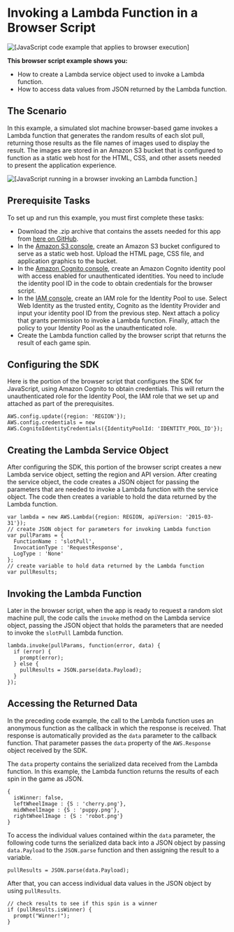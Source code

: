 # Invoking a Lambda Function in a Browser Script<a name="browser-invoke-lambda-function-example"></a>

![\[JavaScript code example that applies to browser execution\]](http://docs.aws.amazon.com/sdk-for-javascript/v2/developer-guide/images/browsericon.png)

**This browser script example shows you:**
+ How to create a Lambda service object used to invoke a Lambda function\.
+ How to access data values from JSON returned by the Lambda function\.

## The Scenario<a name="browser-invoke-lambda-function-example-scenario"></a>

In this example, a simulated slot machine browser\-based game invokes a Lambda function that generates the random results of each slot pull, returning those results as the file names of images used to display the result\. The images are stored in an Amazon S3 bucket that is configured to function as a static web host for the HTML, CSS, and other assets needed to present the application experience\.

![\[JavaScript running in a browser invoking an Lambda function.\]](http://docs.aws.amazon.com/sdk-for-javascript/v2/developer-guide/images/invoking-lambda-from-browser.png)

## Prerequisite Tasks<a name="browser-invoke-lambda-function-example-prerequisites"></a>

To set up and run this example, you must first complete these tasks:
+ Download the \.zip archive that contains the assets needed for this app from [here on GitHub](https://github.com/awsdocs/aws-doc-sdk-examples/blob/master/javascript/example_code/lambda/tutorial/slotassets.zip)\.
+ In the [Amazon S3 console](https://console.aws.amazon.com/s3/), create an Amazon S3 bucket configured to serve as a static web host\. Upload the HTML page, CSS file, and application graphics to the bucket\.
+ In the [Amazon Cognito console](https://console.aws.amazon.com/cognito/), create an Amazon Cognito identity pool with access enabled for unauthenticated identities\. You need to include the identity pool ID in the code to obtain credentials for the browser script\.
+ In the [IAM console](https://console.aws.amazon.com/iam/), create an IAM role for the Identity Pool to use\. Select Web Identity as the trusted entity, Cognito as the Identity Provider and input your identity pool ID from the previous step\. Next attach a policy that grants permission to invoke a Lambda function\. Finally, attach the policy to your Identity Pool as the unauthenticated role\.
+ Create the Lambda function called by the browser script that returns the result of each game spin\.

## Configuring the SDK<a name="browser-invoke-lambda-function-example-sdk"></a>

Here is the portion of the browser script that configures the SDK for JavaScript, using Amazon Cognito to obtain credentials\. This will return the unauthenticated role for the Identity Pool, the IAM role that we set up and attached as part of the prerequisites.

```
AWS.config.update({region: 'REGION'});
AWS.config.credentials = new AWS.CognitoIdentityCredentials({IdentityPoolId: 'IDENTITY_POOL_ID'});
```

## Creating the Lambda Service Object<a name="w4aac22c25c13c15"></a>

After configuring the SDK, this portion of the browser script creates a new Lambda service object, setting the region and API version\. After creating the service object, the code creates a JSON object for passing the parameters that are needed to invoke a Lambda function with the service object\. The code then creates a variable to hold the data returned by the Lambda function\.

```
var lambda = new AWS.Lambda({region: REGION, apiVersion: '2015-03-31'});
// create JSON object for parameters for invoking Lambda function
var pullParams = {
  FunctionName : 'slotPull',
  InvocationType : 'RequestResponse',
  LogType : 'None'
};
// create variable to hold data returned by the Lambda function
var pullResults;
```

## Invoking the Lambda Function<a name="browser-invoke-lambda-function-example-invoking-lambda-function"></a>

Later in the browser script, when the app is ready to request a random slot machine pull, the code calls the `invoke` method on the Lambda service object, passing the JSON object that holds the parameters that are needed to invoke the `slotPull` Lambda function\.

```
lambda.invoke(pullParams, function(error, data) {
  if (error) {
    prompt(error);
  } else {
    pullResults = JSON.parse(data.Payload);
  }
});
```

## Accessing the Returned Data<a name="browser-invoke-lambda-function-example-returned-data"></a>

In the preceding code example, the call to the Lambda function uses an anonymous function as the callback in which the response is received\. That response is automatically provided as the `data` parameter to the callback function\. That parameter passes the `data` property of the `AWS.Response` object received by the SDK\.

The `data` property contains the serialized data received from the Lambda function\. In this example, the Lambda function returns the results of each spin in the game as JSON\.

```
{ 
  isWinner: false,
  leftWheelImage : {S : 'cherry.png'},
  midWheelImage : {S : 'puppy.png'},
  rightWheelImage : {S : 'robot.png'}
}
```

To access the individual values contained within the `data` parameter, the following code turns the serialized data back into a JSON object by passing `data.Payload` to the `JSON.parse` function and then assigning the result to a variable\.

```
pullResults = JSON.parse(data.Payload);
```

After that, you can access individual data values in the JSON object by using `pullResults`\.

```
// check results to see if this spin is a winner
if (pullResults.isWinner) {
  prompt("Winner!");
}
```
